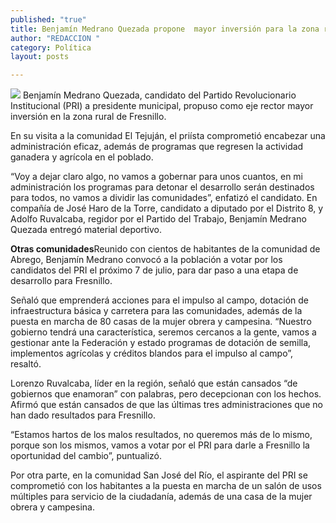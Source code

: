 ```yaml
---
published: "true"
title: Benjamín Medrano Quezada propone  mayor inversión para la zona rural
author: "REDACCION "
category: Política
layout: posts

---
```


![](http://i.imgur.com/WoAVqQam.jpg)
Benjamín Medrano Quezada, candidato del Partido Revolucionario Institucional (PRI) a presidente municipal, propuso como eje rector mayor inversión en la zona rural de Fresnillo.

En su visita a la comunidad El Tejuján, el priísta comprometió encabezar una administración eficaz, además de programas que regresen la actividad ganadera y agrícola en el poblado.

“Voy a dejar claro algo, no vamos a gobernar para unos cuantos, en mi administración los programas para detonar el desarrollo serán destinados para todos, no vamos a dividir las comunidades”, enfatizó el candidato.
En compañía de José Haro de la Torre, candidato a diputado por el Distrito 8, y Adolfo Ruvalcaba, regidor por el Partido del Trabajo, Benjamín Medrano Quezada entregó material deportivo.

**Otras comunidades**Reunido con cientos de habitantes de la comunidad de Abrego, Benjamín Medrano convocó a la población a votar por los candidatos del PRI el próximo 7 de julio, para dar paso a una etapa de desarrollo para Fresnillo.

Señaló que emprenderá acciones para el impulso al campo, dotación de infraestructura básica y carretera para las comunidades, además de la puesta en marcha de 80 casas de la mujer obrera y campesina.
“Nuestro gobierno tendrá una característica, seremos cercanos a la gente, vamos a gestionar ante la Federación y estado programas de dotación de semilla, implementos agrícolas y créditos blandos para el impulso al campo”, resaltó.

Lorenzo Ruvalcaba, líder en la región, señaló que están cansados “de gobiernos que enamoran” con palabras, pero decepcionan con los hechos. Afirmó que están cansados de que las últimas tres administraciones que no han dado resultados para Fresnillo.

“Estamos hartos de los malos resultados, no queremos más de lo mismo, porque son los mismos, vamos a votar por el PRI para darle a Fresnillo la oportunidad del cambio”, puntualizó.

Por otra parte, en la comunidad San José del Río, el aspirante del PRI se comprometió con los habitantes a la puesta en marcha de un salón de usos múltiples para servicio de la ciudadanía, además de una casa de la mujer obrera y campesina.
